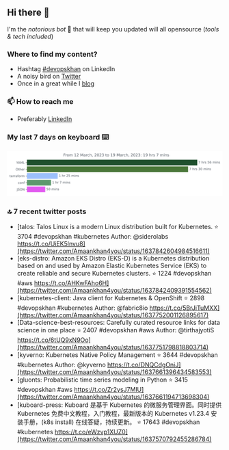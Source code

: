 <!--- [![Hits](https://hits.seeyoufarm.com/api/count/incr/badge.svg?url=https%3A%2F%2Fgithub.com%2Fakhan4u%2Fhit-counter&count_bg=%2379C83D&title_bg=%23555555&icon=&icon_color=%23E7E7E7&title=visits&edge_flat=false)](https://hits.seeyoufarm.com) --->

## Hi there 👋

I'm the _notorious bot_ 🤣 that will keep you updated will all opensource (_tools & tech included_) 

### Where to find my content?

* Hashtag [#devopskhan](https://www.linkedin.com/feed/hashtag/devopskhan) on LinkedIn
* A noisy bird on [Twitter](https://twitter.com/Amaankhan4you)
* Once in a great while I [blog](https://linuxparrot.netlify.app) 


### 📫 **How to reach me**

* Preferably [LinkedIn](https://www.linkedin.com/in/amaan-khan-linux-ninja)

### My last 7 days on keyboard ⌨️

<img src="https://github.com/akhan4u/akhan4u/blob/main/images/stat.svg" alt="Amaan's Wakatime Activity!"/>

### 🔝 7 recent twitter posts
<!-- DEVDOJO:START -->
- [talos: Talos Linux is a modern Linux distribution built for Kubernetes.
⭐️ 3704
#devopskhan #kubernetes
Author: @siderolabs
https://t.co/UiEK5lnvu8](https://twitter.com/Amaankhan4you/status/1637842604984516611)
- [eks-distro: Amazon EKS Distro &lpar;EKS-D&rpar; is a Kubernetes distribution based on and used by Amazon Elastic Kubernetes Service &lpar;EKS&rpar; to create reliable and secure Kubernetes clusters.
⭐️ 1224
#devopskhan #aws
https://t.co/AHKwFAho6H](https://twitter.com/Amaankhan4you/status/1637842409391554562)
- [kubernetes-client: Java client for Kubernetes &amp; OpenShift 
⭐️ 2898
#devopskhan #kubernetes
Author: @fabric8io
https://t.co/5BrJiTuMXX](https://twitter.com/Amaankhan4you/status/1637752001126895617)
- [Data-science-best-resources: Carefully curated resource links for data science in one place
⭐️ 2407
#devopskhan #aws
Author: @tirthajyotiS
https://t.co/6tUQ9xN9Oo](https://twitter.com/Amaankhan4you/status/1637751798818803714)
- [kyverno: Kubernetes Native Policy Management
⭐️ 3644
#devopskhan #kubernetes
Author: @kyverno
https://t.co/DNQCdgOniJ](https://twitter.com/Amaankhan4you/status/1637661396434583553)
- [gluonts: Probabilistic time series modeling in Python
⭐️ 3415
#devopskhan #aws
https://t.co/Zr2ysJ7MlU](https://twitter.com/Amaankhan4you/status/1637661194713698304)
- [kuboard-press: Kuboard 是基于 Kubernetes 的微服务管理界面。同时提供 Kubernetes 免费中文教程，入门教程，最新版本的 Kubernetes v1.23.4 安装手册，&lpar;k8s install&rpar; 在线答疑，持续更新。
⭐️ 17643
#devopskhan #kubernetes
https://t.co/eWzvp1XUZ0](https://twitter.com/Amaankhan4you/status/1637570792455286784)
<!-- DEVDOJO:END -->

<!-- ![Amaan's GitHub stats](https://github-readme-stats.vercel.app/api?username=akhan4u&count_private=true&show_icons=true&hide=contribs) -->
